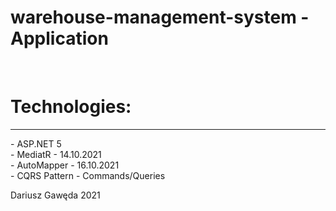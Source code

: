 # warehouse-management-system - Application 
<br />
<h1> Technologies:</h1>
  <hr />
  - ASP.NET 5 <br/>
  - MediatR - 14.10.2021 <br/>
  - AutoMapper - 16.10.2021 <br/>
  - CQRS Pattern - Commands/Queries <br/>
 
  Dariusz Gawęda 2021
